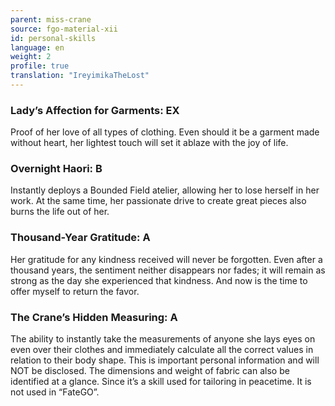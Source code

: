```yaml
---
parent: miss-crane
source: fgo-material-xii
id: personal-skills
language: en
weight: 2
profile: true
translation: "IreyimikaTheLost"
---
```


### Lady’s Affection for Garments: EX

Proof of her love of all types of clothing. Even should it be a garment made without heart, her lightest touch will set it ablaze with the joy of life.

### Overnight Haori: B

Instantly deploys a Bounded Field atelier, allowing her to lose herself in her work. At the same time, her passionate drive to create great pieces also burns the life out of her.

### Thousand-Year Gratitude: A

Her gratitude for any kindness received will never be forgotten. Even after a thousand years, the sentiment neither disappears nor fades; it will remain as strong as the day she experienced that kindness. And now is the time to offer myself to return the favor.

### The Crane’s Hidden Measuring: A

The ability to instantly take the measurements of anyone she lays eyes on even over their clothes and immediately calculate all the correct values in relation to their body shape. This is important personal information and will NOT be disclosed. The dimensions and weight of fabric can also be identified at a glance.
Since it’s a skill used for tailoring in peacetime. It is not used in “FateGO”.
